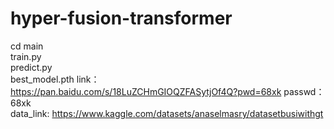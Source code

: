 # hyper-fusion-transformer
cd main  
 train.py  
 predict.py  
best_model.pth link：https://pan.baidu.com/s/18LuZCHmGIOQZFASytjOf4Q?pwd=68xk passwd：68xk  
 data_link: https://www.kaggle.com/datasets/anaselmasry/datasetbusiwithgt
